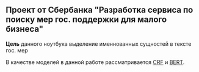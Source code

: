 ## Проект от Сбербанка "Разработка сервиса по поиску мер гос. поддержки для малого бизнеса"

**Цель** данного ноутбука выделение именнованных сущностей в тексте гос. мер

В качестве моделей в данной работе рассматривается [CRF](NLP_Sber/CRF.ipynb) и [BERT](NLP_Sber/bert_ner_sber.ipynb).


